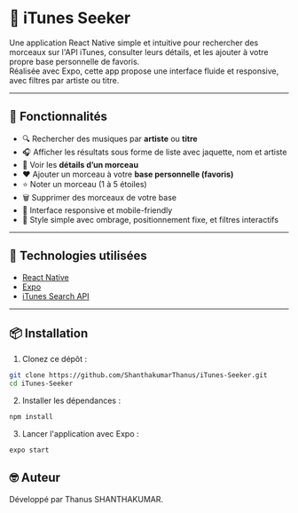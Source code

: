 # 🎵 iTunes Seeker

Une application React Native simple et intuitive pour rechercher des morceaux sur l'API iTunes, consulter leurs détails, et les ajouter à votre propre base personnelle de favoris.  
Réalisée avec Expo, cette app propose une interface fluide et responsive, avec filtres par artiste ou titre.

---

## 🚀 Fonctionnalités

- 🔍 Rechercher des musiques par **artiste** ou **titre**
- 🎧 Afficher les résultats sous forme de liste avec jaquette, nom et artiste
- 📄 Voir les **détails d’un morceau**
- ❤️ Ajouter un morceau à votre **base personnelle (favoris)**
- ⭐ Noter un morceau (1 à 5 étoiles)
- 🗑️ Supprimer des morceaux de votre base
- 📱 Interface responsive et mobile-friendly
- 🌙 Style simple avec ombrage, positionnement fixe, et filtres interactifs

---

## 🧰 Technologies utilisées

- [React Native](https://reactnative.dev/)
- [Expo](https://expo.dev/)
- [iTunes Search API](https://affiliate.apple.com/resources/documentation/itunes-store-web-service-search-api/)

---

## 📦 Installation

1. Clonez ce dépôt :
```bash
git clone https://github.com/ShanthakumarThanus/iTunes-Seeker.git
cd iTunes-Seeker
```
2. Installer les dépendances :
```bash
npm install
```
3. Lancer l'application avec Expo :
```bash
expo start
```
## 🤓 Auteur
Développé par Thanus SHANTHAKUMAR.
